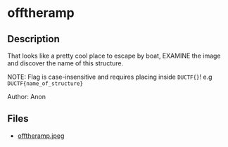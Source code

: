 # offtheramp

## Description

That looks like a pretty cool place to escape by boat, EXAMINE the image and discover the name of this structure. 

NOTE: Flag is case-insensitive and requires placing inside `DUCTF{}`! e.g `DUCTF{name_of_structure}`

Author: Anon


## Files

* [offtheramp.jpeg](files/offtheramp.jpeg)

